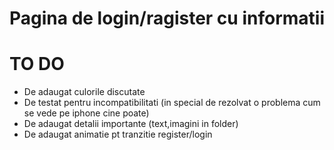 # Pagina de login/ragister cu informatii

# TO DO

* De adaugat culorile discutate
* De testat pentru incompatibilitati (in special de rezolvat o problema cum se vede pe iphone cine poate)
* De adaugat detalii importante (text,imagini in folder)
* De adaugat animatie pt tranzitie register/login